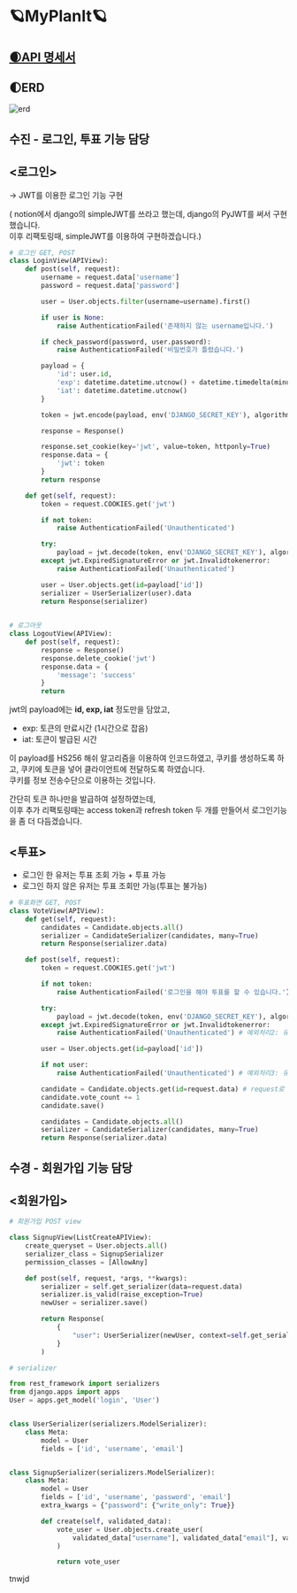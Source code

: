 # 🪐MyPlanIt🪐



## [🌒API 명세서](https://www.notion.so/CEOS-15-App-950479e6f0b84cefad5735d7c2d8e250)



## 🌓ERD
![erd](https://user-images.githubusercontent.com/80563849/147400579-9ca281df-ccb3-45a4-a3d1-adde2169ae80.png)


## 수진 - 로그인, 투표 기능 담당

## <로그인>
-> JWT를 이용한 로그인 기능 구현

( notion에서 django의 simpleJWT를 쓰라고 했는데, django의 PyJWT를 써서 구현했습니다.   
  이후 리팩토링때, simpleJWT를 이용하여 구현하겠습니다.)   

```python
# 로그인 GET, POST
class LoginView(APIView):
    def post(self, request):
        username = request.data['username']
        password = request.data['password']

        user = User.objects.filter(username=username).first()

        if user is None:
            raise AuthenticationFailed('존재하지 않는 username입니다.')

        if check_password(password, user.password):
            raise AuthenticationFailed('비밀번호가 틀렸습니다.')

        payload = {
            'id': user.id,
            'exp': datetime.datetime.utcnow() + datetime.timedelta(minutes=60),
            'iat': datetime.datetime.utcnow()
        }

        token = jwt.encode(payload, env('DJANGO_SECRET_KEY'), algorithm='HS256')

        response = Response()

        response.set_cookie(key='jwt', value=token, httponly=True)
        response.data = {
            'jwt': token
        }
        return response

    def get(self, request):
        token = request.COOKIES.get('jwt')

        if not token:
            raise AuthenticationFailed('Unauthenticated')

        try:
            payload = jwt.decode(token, env('DJANGO_SECRET_KEY'), algorithms=['HS256'])
        except jwt.ExpiredSignatureError or jwt.Invalidtokenerror:
            raise AuthenticationFailed('Unauthenticated')

        user = User.objects.get(id=payload['id'])
        serializer = UserSerializer(user).data
        return Response(serializer)

    
# 로그아웃
class LogoutView(APIView):
    def post(self, request):
        response = Response()
        response.delete_cookie('jwt')
        response.data = {
            'message': 'success'
        }
        return 
```

jwt의 payload에는 **id, exp, iat** 정도만을 담았고,   
* exp: 토큰의 만료시간 (1시간으로 잡음)
* iat: 토큰이 발급된 시간

이 payload를 HS256 해쉬 알고리즘을 이용하여 인코드하였고,
쿠키를 생성하도록 하고, 쿠키에 토큰을 넣어 클라이언트에 전달하도록 하였습니다.   
쿠키를 정보 전송수단으로 이용하는 것입니다.


간단히 토큰 하나만을 발급하여 설정하였는데,    
이후 추가 리팩토링때는 access token과 refresh token 두 개를 만들어서 로그인기능을 좀 더 다듬겠습니다.


## <투표>
- 로그인 한 유저는 투표 조회 가능 + 투표 가능   
- 로그인 하지 않은 유저는 투표 조회만 가능(투표는 불가능)

```python
# 투표화면 GET, POST
class VoteView(APIView):
    def get(self, request):
        candidates = Candidate.objects.all()
        serializer = CandidateSerializer(candidates, many=True)
        return Response(serializer.data)

    def post(self, request):
        token = request.COOKIES.get('jwt')

        if not token:
            raise AuthenticationFailed('로그인을 해야 투표를 할 수 있습니다.') # 예외처리1:  로그인 안 한 유저인 경우

        try:
            payload = jwt.decode(token, env('DJANGO_SECRET_KEY'), algorithms=['HS256'])
        except jwt.ExpiredSignatureError or jwt.Invalidtokenerror:
            raise AuthenticationFailed('Unauthenticated') # 예외처리2: 유효성 검사 오류

        user = User.objects.get(id=payload['id'])

        if not user:
            raise AuthenticationFailed('Unauthenticated') # 예외처리3: 유저가 db에 없는 경우

        candidate = Candidate.objects.get(id=request.data) # request로 후보자 id를 전달받아서 이를 처리
        candidate.vote_count += 1
        candidate.save()

        candidates = Candidate.objects.all()
        serializer = CandidateSerializer(candidates, many=True)
        return Response(serializer.data)
```


## 수경 - 회원가입 기능 담당

## <회원가입>



```python
# 회원가입 POST view

class SignupView(ListCreateAPIView):
    create_queryset = User.objects.all()
    serializer_class = SignupSerializer
    permission_classes = [AllowAny]

    def post(self, request, *args, **kwargs):
        serializer = self.get_serializer(data=request.data)
        serializer.is_valid(raise_exception=True)
        newUser = serializer.save()

        return Response(
            {
                "user": UserSerializer(newUser, context=self.get_serializer_context()).data,
            }
        )
```



```python
# serializer

from rest_framework import serializers
from django.apps import apps
User = apps.get_model('login', 'User')


class UserSerializer(serializers.ModelSerializer):
    class Meta:
        model = User
        fields = ['id', 'username', 'email']


class SignupSerializer(serializers.ModelSerializer):
    class Meta:
        model = User
        fields = ['id', 'username', 'password', 'email']
        extra_kwargs = {"password": {"write_only": True}}

        def create(self, validated_data):
            vote_user = User.objects.create_user(
                validated_data["username"], validated_data["email"], validated_data["password"]
            )

            return vote_user
```


tnwjd
